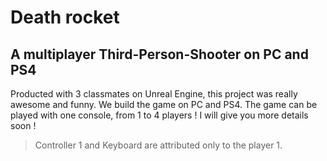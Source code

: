 # Death rocket  
## A multiplayer Third-Person-Shooter on PC and PS4  
Producted with 3 classmates on Unreal Engine, this project was really awesome and funny. We build the game on PC and PS4. The game can be played with one console, from 1 to 4 players ! I will give you more details soon !  

> Controller 1 and Keyboard are attributed only to the player 1.
